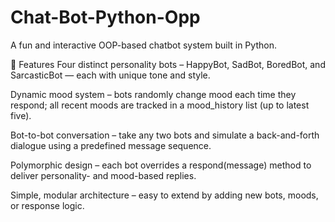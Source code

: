 # Chat-Bot-Python-Opp
A fun and interactive OOP-based chatbot system built in Python.

🔹 Features
Four distinct personality bots – HappyBot, SadBot, BoredBot, and SarcasticBot — each with unique tone and style.

Dynamic mood system – bots randomly change mood each time they respond; all recent moods are tracked in a mood_history list (up to latest five).

Bot-to-bot conversation – take any two bots and simulate a back-and-forth dialogue using a predefined message sequence.

Polymorphic design – each bot overrides a respond(message) method to deliver personality- and mood-based replies.

Simple, modular architecture – easy to extend by adding new bots, moods, or response logic.

